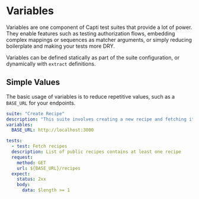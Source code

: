 # Variables

Variables are one component of Capti test suites that provide a lot of power. They enable features such as testing authorization flows, embedding complex mappings or sequences as matcher arguments, or simply reducing boilerplate and making your tests more DRY.

Variables can be defined statically as part of the suite configuration, or dynamically with `extract` definitions.

## Simple Values

The basic usage of variables is to reduce repetitive values, such as a `BASE_URL` for your endpoints.

```yaml
suite: "Create Recipe"
description: "This suite involves creating a new recipe and fetching its information."
variables:
  BASE_URL: http://localhost:3000

tests:
  - test: Fetch recipes
  description: List of public recipes contains at least one recipe
  request:
    method: GET
    url: ${BASE_URL}/recipes
  expect:
    status: 2xx
    body: 
      data: $length >= 1
```
